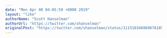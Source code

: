 ```yaml
---
date: "Mon Apr 08 04:05:59 +0000 2019"
layout: "like"
authorName: "Scott Hanselman"
authorUrl: "https://twitter.com/shanselman"
originalPost: "https://twitter.com/shanselman/status/1115103469696761856"
---
```


